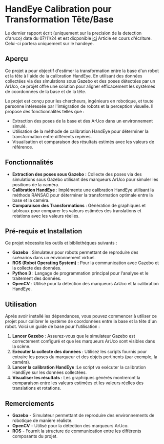 # HandEye Calibration pour Transformation Tête/Base

Le dernier rapport écrit (uniquement sur la precision de la detection d'aruco) date du 07/11/24 et est dicponible [ici](Rapport07_11_24.pdf)
Article en cours d'écriture. Celui-ci portera uniquement sur le handeye.


## Aperçu

Ce projet a pour objectif d'estimer la transformation entre la base d'un robot et la tête à l'aide de la calibration HandEye. En utilisant des données collectées via des simulations sous Gazebo et des poses détectées par un ArUco, ce projet offre une solution pour aligner efficacement les systèmes de coordonnées de la base et de la tête.

Le projet est conçu pour les chercheurs, ingénieurs en robotique, et toute personne intéressée par l'intégration de robots et la perception visuelle. Il propose des fonctionnalités telles que :

- Extraction des poses de la base et des ArUco dans un environnement simulé.
- Utilisation de la méthode de calibration HandEye pour déterminer la transformation entre différents repères.
- Visualisation et comparaison des résultats estimés avec les valeurs de référence.

## Fonctionnalités

- **Extraction des poses sous Gazebo** : Collecte des poses via des simulations sous Gazebo utilisant des marqueurs ArUco pour simuler les positions de la caméra.
- **Calibration HandEye** : Implémente une calibration HandEye utilisant la méthode RANSAC pour déterminer la transformation optimale entre la base et la caméra.
- **Comparaison des Transformations** : Génération de graphiques et tableaux pour comparer les valeurs estimées des translations et rotations avec les valeurs réelles.

## Pré-requis et Installation

Ce projet nécessite les outils et bibliothèques suivants :

- **Gazebo** : Simulateur pour robots permettant de reproduire des scénarios dans un environnement virtuel.
- **ROS (Robot Operating System)** : Pour la communication avec Gazebo et la collecte des données.
- **Python 3** : Langage de programmation principal pour l'analyse et le traitement des données.
- **OpenCV** : Utilisé pour la détection des marqueurs ArUco et la calibration HandEye.


## Utilisation

Après avoir installé les dépendances, vous pouvez commencer à utiliser ce projet pour calibrer le système de coordonnées entre la base et la tête d'un robot. Voici un guide de base pour l'utilisation :

1. **Lancer Gazebo** : Assurez-vous que le simulateur Gazebo est correctement configuré et que les marqueurs ArUco sont visibles dans la scène.
2. **Exécuter la collecte des données** : Utilisez les scripts fournis pour extraire les poses du marqueur et des objets pertinents (par exemple, la caméra).
3. **Lancer la calibration HandEye** :Le script va exécuter la calibration HandEye sur les données collectées.
4. **Visualiser les résultats** : Les graphiques générés montreront la comparaison entre les valeurs estimées et les valeurs réelles des translations et rotations.



## Remerciements

- **Gazebo** - Simulateur permettant de reproduire des environnements de robotique de manière réaliste.
- **OpenCV** - Utilisé pour la détection des marqueurs ArUco.
- **ROS** - Fournit la structure de communication entre les différents composants du projet.



